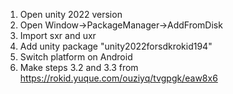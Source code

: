 1. Open unity 2022 version
2. Open Window->PackageManager->AddFromDisk
3. Import sxr and uxr
4. Add unity package "unity2022forsdkrokid194"
5. Switch platform on Android 
6. Make steps 3.2 and 3.3 from https://rokid.yuque.com/ouziyq/tvgpgk/eaw8x6
